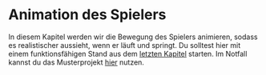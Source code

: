 # Animation des Spielers

In diesem Kapitel werden wir die Bewegung des Spielers animieren, sodass es realistischer aussieht, wenn er läuft und springt. Du solltest hier mit einem funktionsfähigen Stand aus dem [letzten Kapitel]("docs/02-playermovement.md") starten. Im Notfall kannst du das Musterprojekt [hier](https://github.com/FrankFlamme/UnityKidsWorkshop/releases/tag/0.2) nutzen.

## 
